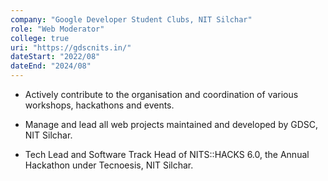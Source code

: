 ```yaml
---
company: "Google Developer Student Clubs, NIT Silchar"
role: "Web Moderator"
college: true
uri: "https://gdscnits.in/"
dateStart: "2022/08"
dateEnd: "2024/08"
---
```


- Actively contribute to the organisation and coordination of various workshops, hackathons and events.

- Manage and lead all web projects maintained and developed by GDSC, NIT Silchar.

- Tech Lead and Software Track Head of NITS::HACKS 6.0, the Annual Hackathon under Tecnoesis, NIT Silchar.
